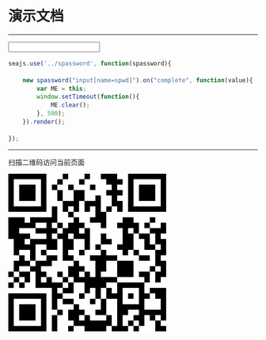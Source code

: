 
# 演示文档

---

<meta name="format-detection" content="telephone=no"/>
<meta name="format-detection" content="email=no"/>
<meta name="viewport" content="initial-scale=1.0, maximum-scale=1.0, minimum-scale=1.0, user-scalable=0"/>

<input type="tel" name="spwd" autocomplete="off"
    pattern="[0-9]*"
    minlength="6" maxlength="6" />


````javascript
seajs.use('../spassword', function(spassword){

    new spassword("input[name=spwd]").on("complete", function(value){
        var ME = this;
        window.setTimeout(function(){
            ME.clear();
        }, 500);
    }).render();

});
````

----

扫描二维码访问当前页面

![二维码](example-url.png)
